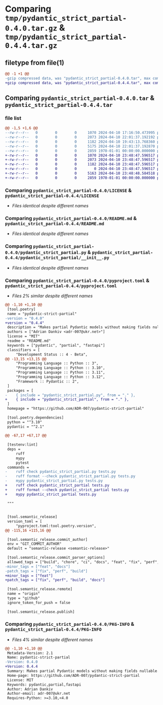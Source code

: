 # Comparing `tmp/pydantic_strict_partial-0.4.0.tar.gz` & `tmp/pydantic_strict_partial-0.4.4.tar.gz`

## filetype from file(1)

```diff
@@ -1 +1 @@
-gzip compressed data, was "pydantic_strict_partial-0.4.0.tar", max compression
+gzip compressed data, was "pydantic_strict_partial-0.4.4.tar", max compression
```

## Comparing `pydantic_strict_partial-0.4.0.tar` & `pydantic_strict_partial-0.4.4.tar`

### file list

```diff
@@ -1,5 +1,6 @@
--rw-r--r--   0        0        0     1070 2024-04-10 17:16:50.473995 pydantic_strict_partial-0.4.0/LICENSE
--rw-r--r--   0        0        0     2073 2024-04-10 22:01:37.192192 pydantic_strict_partial-0.4.0/README.md
--rw-r--r--   0        0        0     1182 2024-04-10 19:43:13.768360 pydantic_strict_partial-0.4.0/pydantic_strict_partial.py
--rw-r--r--   0        0        0     5175 2024-04-10 22:01:37.192870 pydantic_strict_partial-0.4.0/pyproject.toml
--rw-r--r--   0        0        0     2859 1970-01-01 00:00:00.000000 pydantic_strict_partial-0.4.0/PKG-INFO
+-rw-r--r--   0        0        0     1070 2024-04-10 23:48:47.596517 pydantic_strict_partial-0.4.4/LICENSE
+-rw-r--r--   0        0        0     2073 2024-04-10 23:48:47.596517 pydantic_strict_partial-0.4.4/README.md
+-rw-r--r--   0        0        0     1182 2024-04-10 23:48:47.596517 pydantic_strict_partial-0.4.4/pydantic_strict_partial/__init__.py
+-rw-r--r--   0        0        0        0 2024-04-10 23:48:47.596517 pydantic_strict_partial-0.4.4/pydantic_strict_partial/py.typed
+-rw-r--r--   0        0        0     5163 2024-04-10 23:48:48.584518 pydantic_strict_partial-0.4.4/pyproject.toml
+-rw-r--r--   0        0        0     2859 1970-01-01 00:00:00.000000 pydantic_strict_partial-0.4.4/PKG-INFO
```

### Comparing `pydantic_strict_partial-0.4.0/LICENSE` & `pydantic_strict_partial-0.4.4/LICENSE`

 * *Files identical despite different names*

### Comparing `pydantic_strict_partial-0.4.0/README.md` & `pydantic_strict_partial-0.4.4/README.md`

 * *Files identical despite different names*

### Comparing `pydantic_strict_partial-0.4.0/pydantic_strict_partial.py` & `pydantic_strict_partial-0.4.4/pydantic_strict_partial/__init__.py`

 * *Files identical despite different names*

### Comparing `pydantic_strict_partial-0.4.0/pyproject.toml` & `pydantic_strict_partial-0.4.4/pyproject.toml`

 * *Files 2% similar despite different names*

```diff
@@ -1,10 +1,10 @@
 [tool.poetry]
 name = "pydantic-strict-partial"
-version = "0.4.0"
+version = "0.4.4"
 description = "Makes partial Pydantic models without making fields nullable."
 authors = ["Adrian Dankiv <adr-007@ukr.net>"]
 license = "MIT"
 readme = "README.md"
 keywords = ["pydantic", "partial", "fastapi"]
 classifiers = [
     "Development Status :: 4 - Beta",
@@ -13,15 +13,15 @@
     "Programming Language :: Python :: 3",
     "Programming Language :: Python :: 3.10",
     "Programming Language :: Python :: 3.11",
     "Programming Language :: Python :: 3.12",
     "Framework :: Pydantic :: 2",
 ]
 packages = [
-    { include = "pydantic_strict_partial.py", from = "." },
+    { include = "pydantic_strict_partial", from = "." },
 ]
 homepage = "https://github.com/ADR-007/pydantic-strict-partial"
 
 [tool.poetry.dependencies]
 python = "^3.10"
 pydantic = "^2.1"
 
@@ -67,17 +67,17 @@
 
 [testenv:lint]
 deps =
     ruff
     mypy
     pytest
 commands =
-    ruff check pydantic_strict_partial.py tests.py
-    ruff format --check pydantic_strict_partial.py tests.py
-    mypy pydantic_strict_partial.py tests.py
+    ruff check pydantic_strict_partial tests.py
+    ruff format --check pydantic_strict_partial tests.py
+    mypy pydantic_strict_partial tests.py
 
 """
 
 
 [tool.semantic_release]
 version_toml = [
     "pyproject.toml:tool.poetry.version",
@@ -115,16 +115,16 @@
 
 [tool.semantic_release.commit_author]
 env = "GIT_COMMIT_AUTHOR"
 default = "semantic-release <semantic-release>"
 
 [tool.semantic_release.commit_parser_options]
 allowed_tags = ["build", "chore", "ci", "docs", "feat", "fix", "perf", "style", "refactor", "test"]
-minor_tags = ["feat", "docs"]
-patch_tags = ["fix", "perf", "build"]
+minor_tags = ["feat"]
+patch_tags = ["fix", "perf", "build", "docs"]
 
 [tool.semantic_release.remote]
 name = "origin"
 type = "github"
 ignore_token_for_push = false
 
 [tool.semantic_release.publish]
```

### Comparing `pydantic_strict_partial-0.4.0/PKG-INFO` & `pydantic_strict_partial-0.4.4/PKG-INFO`

 * *Files 4% similar despite different names*

```diff
@@ -1,10 +1,10 @@
 Metadata-Version: 2.1
 Name: pydantic-strict-partial
-Version: 0.4.0
+Version: 0.4.4
 Summary: Makes partial Pydantic models without making fields nullable.
 Home-page: https://github.com/ADR-007/pydantic-strict-partial
 License: MIT
 Keywords: pydantic,partial,fastapi
 Author: Adrian Dankiv
 Author-email: adr-007@ukr.net
 Requires-Python: >=3.10,<4.0
```

